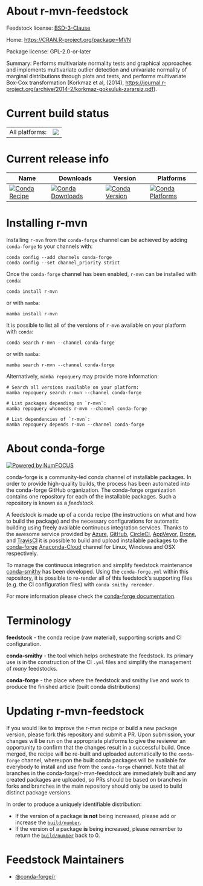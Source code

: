 About r-mvn-feedstock
=====================

Feedstock license: [BSD-3-Clause](https://github.com/conda-forge/r-mvn-feedstock/blob/main/LICENSE.txt)

Home: https://CRAN.R-project.org/package=MVN

Package license: GPL-2.0-or-later

Summary: Performs multivariate normality tests and graphical approaches and implements multivariate outlier detection and univariate normality of marginal distributions through plots and tests, and performs multivariate Box-Cox transformation (Korkmaz et al, (2014), <https://journal.r-project.org/archive/2014-2/korkmaz-goksuluk-zararsiz.pdf>).

Current build status
====================


<table><tr><td>All platforms:</td>
    <td>
      <a href="https://dev.azure.com/conda-forge/feedstock-builds/_build/latest?definitionId=9890&branchName=main">
        <img src="https://dev.azure.com/conda-forge/feedstock-builds/_apis/build/status/r-mvn-feedstock?branchName=main">
      </a>
    </td>
  </tr>
</table>

Current release info
====================

| Name | Downloads | Version | Platforms |
| --- | --- | --- | --- |
| [![Conda Recipe](https://img.shields.io/badge/recipe-r--mvn-green.svg)](https://anaconda.org/conda-forge/r-mvn) | [![Conda Downloads](https://img.shields.io/conda/dn/conda-forge/r-mvn.svg)](https://anaconda.org/conda-forge/r-mvn) | [![Conda Version](https://img.shields.io/conda/vn/conda-forge/r-mvn.svg)](https://anaconda.org/conda-forge/r-mvn) | [![Conda Platforms](https://img.shields.io/conda/pn/conda-forge/r-mvn.svg)](https://anaconda.org/conda-forge/r-mvn) |

Installing r-mvn
================

Installing `r-mvn` from the `conda-forge` channel can be achieved by adding `conda-forge` to your channels with:

```
conda config --add channels conda-forge
conda config --set channel_priority strict
```

Once the `conda-forge` channel has been enabled, `r-mvn` can be installed with `conda`:

```
conda install r-mvn
```

or with `mamba`:

```
mamba install r-mvn
```

It is possible to list all of the versions of `r-mvn` available on your platform with `conda`:

```
conda search r-mvn --channel conda-forge
```

or with `mamba`:

```
mamba search r-mvn --channel conda-forge
```

Alternatively, `mamba repoquery` may provide more information:

```
# Search all versions available on your platform:
mamba repoquery search r-mvn --channel conda-forge

# List packages depending on `r-mvn`:
mamba repoquery whoneeds r-mvn --channel conda-forge

# List dependencies of `r-mvn`:
mamba repoquery depends r-mvn --channel conda-forge
```


About conda-forge
=================

[![Powered by
NumFOCUS](https://img.shields.io/badge/powered%20by-NumFOCUS-orange.svg?style=flat&colorA=E1523D&colorB=007D8A)](https://numfocus.org)

conda-forge is a community-led conda channel of installable packages.
In order to provide high-quality builds, the process has been automated into the
conda-forge GitHub organization. The conda-forge organization contains one repository
for each of the installable packages. Such a repository is known as a *feedstock*.

A feedstock is made up of a conda recipe (the instructions on what and how to build
the package) and the necessary configurations for automatic building using freely
available continuous integration services. Thanks to the awesome service provided by
[Azure](https://azure.microsoft.com/en-us/services/devops/), [GitHub](https://github.com/),
[CircleCI](https://circleci.com/), [AppVeyor](https://www.appveyor.com/),
[Drone](https://cloud.drone.io/welcome), and [TravisCI](https://travis-ci.com/)
it is possible to build and upload installable packages to the
[conda-forge](https://anaconda.org/conda-forge) [Anaconda-Cloud](https://anaconda.org/)
channel for Linux, Windows and OSX respectively.

To manage the continuous integration and simplify feedstock maintenance
[conda-smithy](https://github.com/conda-forge/conda-smithy) has been developed.
Using the ``conda-forge.yml`` within this repository, it is possible to re-render all of
this feedstock's supporting files (e.g. the CI configuration files) with ``conda smithy rerender``.

For more information please check the [conda-forge documentation](https://conda-forge.org/docs/).

Terminology
===========

**feedstock** - the conda recipe (raw material), supporting scripts and CI configuration.

**conda-smithy** - the tool which helps orchestrate the feedstock.
                   Its primary use is in the construction of the CI ``.yml`` files
                   and simplify the management of *many* feedstocks.

**conda-forge** - the place where the feedstock and smithy live and work to
                  produce the finished article (built conda distributions)


Updating r-mvn-feedstock
========================

If you would like to improve the r-mvn recipe or build a new
package version, please fork this repository and submit a PR. Upon submission,
your changes will be run on the appropriate platforms to give the reviewer an
opportunity to confirm that the changes result in a successful build. Once
merged, the recipe will be re-built and uploaded automatically to the
`conda-forge` channel, whereupon the built conda packages will be available for
everybody to install and use from the `conda-forge` channel.
Note that all branches in the conda-forge/r-mvn-feedstock are
immediately built and any created packages are uploaded, so PRs should be based
on branches in forks and branches in the main repository should only be used to
build distinct package versions.

In order to produce a uniquely identifiable distribution:
 * If the version of a package **is not** being increased, please add or increase
   the [``build/number``](https://docs.conda.io/projects/conda-build/en/latest/resources/define-metadata.html#build-number-and-string).
 * If the version of a package **is** being increased, please remember to return
   the [``build/number``](https://docs.conda.io/projects/conda-build/en/latest/resources/define-metadata.html#build-number-and-string)
   back to 0.

Feedstock Maintainers
=====================

* [@conda-forge/r](https://github.com/conda-forge/r/)

